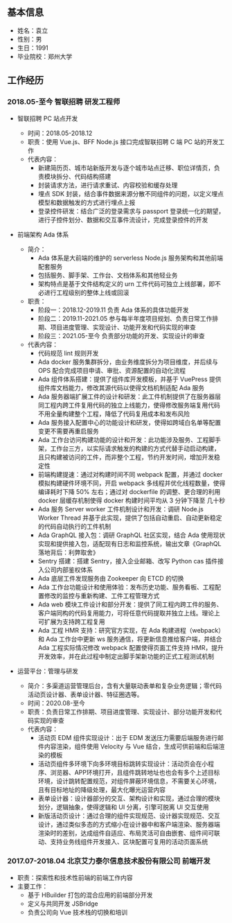 ## 基本信息

* 姓名：袁立
* 性别：男
* 生日：1991
* 毕业院校：郑州大学

## 工作经历

### 2018.05-至今 智联招聘 研发工程师

* 智联招聘 PC 站点开发
    * 时间：2018.05-2018.12
    * 职责：使用 Vue.js、BFF Node.js 接口完成智联招聘 C 端 PC 站的开发工作
    * 代表内容：
        * 新建简历页、城市站新版开发与逐个城市站点迁移、职位详情页，负责模块拆分、代码结构搭建
        * 封装请求方法，进行请求重试、内容校验和缓存处理
        * 埋点 SDK 封装，结合事件数据来源分散不同组件的问题，以定义埋点模型和数据触发的方式进行埋点上报
        * 登录控件研发：结合广泛的登录需求与 passport 登录统一化的期望，进行子控件划分、数据和交互事件流设计，完成登录控件的开发

* 前端架构 Ada 体系
    * 简介：
        * Ada 体系是大前端的维护的 serverless Node.js 服务架构和其他前端配套服务
        * 包括服务、脚手架、工作台、文档体系和其他轻业务
        * 架构特点是基于文件结构定义的 urn 工件代码可独立上线部署，即不必进行工程级别的整体上线或回滚
    * 职责：
        * 阶段一：2018.12-2019.11 负责 Ada 体系的具体功能开发
        * 阶段二：2019.11-2021.05 参与每半年度项目规划、负责日常工作排期、项目进度管理、实现设计、功能开发和代码实现的审查
        * 阶段三：2021.05-至今 负责部分功能的开发、实现设计的审查
    * 代表内容：
        * 代码规范 lint 规则开发
        * Ada docker 服务集群拆分，由业务维度拆分为项目维度，并后续与 OPS 配合完成项目申请、审批、资源配置的自动化流程
        * Ada 组件体系搭建：提供了组件库开发模板，并基于 VuePress 提供组件库文档能力，修改其源代码以使得文档机制适配 Ada 服务
        * Ada 服务器端扩展工件的设计和研发：此工件机制提供了在服务器层同工程内跨工件复用代码的独立上线能力，使得修改服务端复用代码不用全量构建整个工程，降低了代码复用成本和发布风险
        * Ada 服务接入配置中心的功能设计和研发，使得如跨域白名单等配置变更不需要再重启服务
        * Ada 工作台访问构建功能的设计和开发：此功能涉及服务、工程脚手架，工作台三方，以实际请求触发的构建的方式代替手动启动构建，且只构建被访问的工件，而非整个工程，节约开发时间，增加开发稳定性
        * 前端构建提速：通过对构建时间不同 webpack 配置，并通过 docker 模拟构建硬件环境不同，开启 webpack 多线程并优化线程数量，使得编译耗时下降 50% 左右；通过对 dockerfile 的调整、更合理的利用 docker 层缓存机制使得 docker 构建时间平均从 3 分钟下降至 几十秒
        * Ada 服务 Server worker 工件机制设计和开发：调研 Node.js Worker Thread 并基于此实现，提供了包括自动重启、自动更新稳定的代码自动执行的工件机制
        * Ada GraphQL 接入包：调研 GraphQL 社区实现，结合 Ada 使用现状实现和提供接入包，适配现有日志和监控系统，输出文章《GraphQL 落地背后：利弊取舍》
        * Sentry 搭建：搭建 Sentry，接入企业邮箱、改写 Python cas 插件接入公司内部鉴权体系
        * Ada 底层工件发现服务由 Zookeeper 向 ETCD 的切换
        * Ada 工作台功能设计和使用体验：发布历史功能、服务看板、工程配置修改的监控与重新构建、工件工程管理方式
        * Ada web 模块工件设计和部分开发：提供了同工程内跨工件的服务、客户端同构的代码复用能力，可将任意代码提取并独立上线。理论上可扩展为支持跨工程复用
        * Ada 工程 HMR 支持：研究官方实现，在 Ada 构建进程（webpack）和 Ada 工作台中更新 ws 服务通信，将更新信息推给客户端，并结合 Ada 工程实际情况修改 webpack 配置使得页面工件支持 HMR，提升开发效率，并在此过程中制定出脚手架新功能的正式工程测试机制
* 运营平台：管理与研发
    * 简介：多渠道运营管理后台，含有大量联动表单和复杂业务逻辑；零代码活动页设计器、表单设计器、特征圈选等。
    * 时间：2020.08-至今
    * 职责：负责日常工作排期、项目进度管理、实现设计、部分功能开发和代码实现的审查
    * 代表内容：
        * 活动页 EDM 组件实现设计：出于 EDM 发送压力需要后端服务进行邮件内容渲染，组件使用 Velocity 与 Vue 结合，生成可供前端和后端渲染的模板
        * 活动页组件多环境下向多环境目标跳转实现设计：活动页会在小程序、浏览器、APP环境打开，且组件跳转地址也也会有多个上述目标环境，设计跳转配置规范，对组件屏蔽环境信息，不需要关心环境，且有目标地址的降级处理，最大化曝光运营内容
        * 表单设计器：设计器部分的交互、架构设计和实现，通过合理的模块划分，逻辑抽象，使得逻辑和 UI 分离，引擎可脱离 UI 交互使用
        * 新版活动页设计：通过合理的组件实现规范、设计器实现规范、交互设计，通过类似多态的方式缩小在设计器中和客户端渲染、服务器端渲染时的差别，达成组件自适应、布局灵活可自由嵌套、组件间可联动、支持业务线组件开发接入、区块配置可复用的活动页面系统

### 2017.07-2018.04 北京艾力泰尔信息技术股份有限公司 前端开发

* 职责：探索性和技术性前端的前端工作内容
* 主要工作：
    * 基于 HBuilder 打包的混合应用的前端部分开发
    * 定义与共同开发 JSBridge
    * 负责公司向 Vue 技术栈的切换和培训
